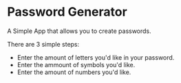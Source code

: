 # Password Generator
A Simple App that allows you to create passwords.

There are 3 simple steps:
- Enter the amount of letters you'd like in your password.
- Enter the ammount of symbols you'd like.
- Enter the amount of numbers you'd like.
